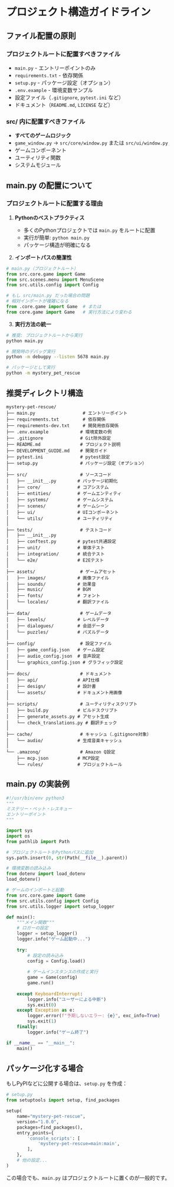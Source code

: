 # プロジェクト構造ガイドライン

## ファイル配置の原則

### プロジェクトルートに配置すべきファイル
- `main.py` - エントリーポイントのみ
- `requirements.txt` - 依存関係
- `setup.py` - パッケージ設定（オプション）
- `.env.example` - 環境変数サンプル
- 設定ファイル（`.gitignore`, `pytest.ini` など）
- ドキュメント（`README.md`, `LICENSE` など）

### src/ 内に配置すべきファイル
- **すべてのゲームロジック**
- `game_window.py` → `src/core/window.py` または `src/ui/window.py`
- ゲームコンポーネント
- ユーティリティ関数
- システムモジュール

## main.py の配置について

### プロジェクトルートに配置する理由

1. **Pythonのベストプラクティス**
   - 多くのPythonプロジェクトでは `main.py` をルートに配置
   - 実行が簡単: `python main.py`
   - パッケージ構造が明確になる

2. **インポートパスの簡潔性**
```python
# main.py（プロジェクトルート）
from src.core.game import Game
from src.scenes.menu import MenuScene
from src.utils.config import Config

# もし src/main.py だった場合の問題
# 相対インポートが複雑になる
from .core.game import Game  # または
from core.game import Game   # 実行方法により変わる
```

3. **実行方法の統一**
```bash
# 推奨: プロジェクトルートから実行
python main.py

# 開発時のデバッグ実行
python -m debugpy --listen 5678 main.py

# パッケージとして実行
python -m mystery_pet_rescue
```

## 推奨ディレクトリ構造

```
mystery-pet-rescue/
├── main.py                  # エントリーポイント
├── requirements.txt         # 依存関係
├── requirements-dev.txt     # 開発用依存関係
├── .env.example            # 環境変数の例
├── .gitignore              # Git除外設定
├── README.md               # プロジェクト説明
├── DEVELOPMENT_GUIDE.md    # 開発ガイド
├── pytest.ini              # pytest設定
├── setup.py                # パッケージ設定（オプション）
│
├── src/                    # ソースコード
│   ├── __init__.py        # パッケージ初期化
│   ├── core/              # コアシステム
│   ├── entities/          # ゲームエンティティ
│   ├── systems/           # ゲームシステム
│   ├── scenes/            # ゲームシーン
│   ├── ui/                # UIコンポーネント
│   └── utils/             # ユーティリティ
│
├── tests/                  # テストコード
│   ├── __init__.py
│   ├── conftest.py        # pytest共通設定
│   ├── unit/              # 単体テスト
│   ├── integration/       # 統合テスト
│   └── e2e/               # E2Eテスト
│
├── assets/                 # ゲームアセット
│   ├── images/            # 画像ファイル
│   ├── sounds/            # 効果音
│   ├── music/             # BGM
│   ├── fonts/             # フォント
│   └── locales/           # 翻訳ファイル
│
├── data/                   # ゲームデータ
│   ├── levels/            # レベルデータ
│   ├── dialogues/         # 会話データ
│   └── puzzles/           # パズルデータ
│
├── config/                 # 設定ファイル
│   ├── game_config.json   # ゲーム設定
│   ├── audio_config.json  # 音声設定
│   └── graphics_config.json # グラフィック設定
│
├── docs/                   # ドキュメント
│   ├── api/               # API仕様
│   ├── design/            # 設計書
│   └── assets/            # ドキュメント用画像
│
├── scripts/                # ユーティリティスクリプト
│   ├── build.py           # ビルドスクリプト
│   ├── generate_assets.py # アセット生成
│   └── check_translations.py # 翻訳チェック
│
├── cache/                  # キャッシュ（.gitignore対象）
│   └── audio/             # 生成音楽キャッシュ
│
└── .amazonq/               # Amazon Q設定
    ├── mcp.json           # MCP設定
    └── rules/             # プロジェクトルール
```

## main.py の実装例

```python
#!/usr/bin/env python3
"""
ミステリー・ペット・レスキュー
エントリーポイント
"""

import sys
import os
from pathlib import Path

# プロジェクトルートをPythonパスに追加
sys.path.insert(0, str(Path(__file__).parent))

# 環境変数の読み込み
from dotenv import load_dotenv
load_dotenv()

# ゲームのインポートと起動
from src.core.game import Game
from src.utils.config import Config
from src.utils.logger import setup_logger

def main():
    """メイン関数"""
    # ロガーの設定
    logger = setup_logger()
    logger.info("ゲーム起動中...")
    
    try:
        # 設定の読み込み
        config = Config.load()
        
        # ゲームインスタンスの作成と実行
        game = Game(config)
        game.run()
        
    except KeyboardInterrupt:
        logger.info("ユーザーによる中断")
        sys.exit(0)
    except Exception as e:
        logger.error(f"予期しないエラー: {e}", exc_info=True)
        sys.exit(1)
    finally:
        logger.info("ゲーム終了")

if __name__ == "__main__":
    main()
```

## パッケージ化する場合

もしPyPIなどに公開する場合は、`setup.py` を作成：

```python
# setup.py
from setuptools import setup, find_packages

setup(
    name="mystery-pet-rescue",
    version="1.0.0",
    packages=find_packages(),
    entry_points={
        'console_scripts': [
            'mystery-pet-rescue=main:main',
        ],
    },
    # 他の設定...
)
```

この場合でも、`main.py` はプロジェクトルートに置くのが一般的です。